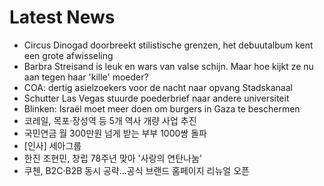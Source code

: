 # Latest News
-  Circus Dinogad doorbreekt stilistische grenzen, het debuutalbum kent een grote afwisseling
-  Barbra Streisand is leuk en wars van valse schijn. Maar hoe kijkt ze nu aan tegen haar 'kille' moeder?
-  COA: dertig asielzoekers voor de nacht naar opvang Stadskanaal
-  Schutter Las Vegas stuurde poederbrief naar andere universiteit
-  Blinken: Israël moet meer doen om burgers in Gaza te beschermen
-  코레일, 목포·장성역 등 5개 역사 개량 사업 추진
-  국민연금 월 300만원 넘게 받는 부부 1000쌍 돌파
-  [인사] 세아그룹
-  한진 조현민, 창립 78주년 맞아 '사랑의 연탄나눔'
-  쿠첸, B2C‧B2B 동시 공략…공식 브랜드 홈페이지 리뉴얼 오픈
